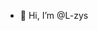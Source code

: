 - 👋 Hi, I’m @L-zys

<!---
L-zys/L-zys is a ✨ special ✨ repository because its `README.md` (this file) appears on your GitHub profile.
You can click the Preview link to take a look at your changes.
--->
